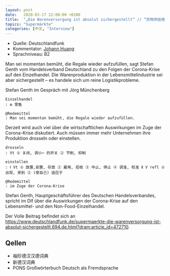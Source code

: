 ```yaml
---
layout: post
date:   2020-03-17 12:00:00 +0100
title:  "„Die Warenversorgung ist absolut sichergestellt“ // “货物供给绝对有保障”"
topics: "Supermärkte"
categories: [中文, "Interview"]
---
```


- Quelle: Deutschlandfunk
- Kommentator: [Johann Huang](http://www.johannhuang.com/)
- Sprachniveau: B2


Man sei momentan bemüht, die Regale wieder aufzufüllen, sagt Stefan Genth vom Handelsverband Deutschland zu den Folgen der Corona-Krise auf den Einzelhandel. Die Warenproduktion in der Lebensmittelindustrie sei aber sichergestellt – es handele sich um reine Logistikprobleme.

Stefan Genth im Gespräch mit Jörg Münchenberg

    Einzelhandel
    : m 零售

    @Redemittel
    : Man sei momentan bemüht, die Regale wieder aufzufüllen.


Derzeit wird auch viel über die wirtschaftlichen Auswirkungen im Zuge der Corona-Krise diskutiert. Auch müssen immer mehr Unternehmen ihre Produktion drosseln oder einstellen.

    drosseln
    : Vt ① 关闭, 调小⋯ 的开关 ② 节制, 抑制

    einstellen 
    : Ⅰ Vt ① 放置,安置, 存放 ② 雇用, 招收 ③ 中止, 停止 ④ 调准, 校准 Ⅱ V refl ① 出现, 来到 ② (使自己) 适应于

    @Redemittel
    : im Zuge der Corona-Krise


Stefan Genth, Hauptgeschäftsführer des Deutschen Handelsverbandes, spricht im Dlf über die Auswirkungen der Corona-Krise auf den Lebensmittel- und den Non-Food-Einzelhandel.


Der Volle Beitrag befindet sich an <https://www.deutschlandfunk.de/supermaerkte-die-warenversorgung-ist-absolut-sichergestellt.694.de.html?dram:article_id=472710>.


## Qellen

- 袖珍德汉汉德词典
- 新德汉词典
- PONS Großwörterbuch Deutsch als Fremdsprache
